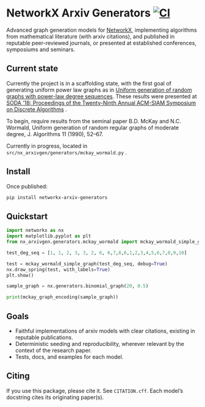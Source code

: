 # NetworkX Arxiv Generators [![CI](https://github.com/YanYablonovskiy/networkx-arxiv-generators/actions/workflows/ci.yml/badge.svg)](https://github.com/YanYablonovskiy/networkx-arxiv-generators/actions/workflows/ci.yml)

Advanced graph generation models for [NetworkX](https://github.com/networkx/networkx), implementing algorithms from mathematical literature (with arxiv citations), and published
in reputable peer-reviewed journals, or presented at established conferences, symposiums and seminars.

## Current state  

Currently the project is in a scaffolding state, with the first goal of generating uniform power law graphs as in [Uniform generation of random graphs with power-law degree sequences](https://arxiv.org/abs/1709.02674). These results were presented at
[SODA '18: Proceedings of the Twenty-Ninth Annual ACM-SIAM Symposium on Discrete Algorithms](https://dl.acm.org/doi/10.5555/3174304.3175419) .

To begin, require results from the seminal paper B.D. McKay and N.C. Wormald, Uniform generation of random regular graphs of moderate degree, 
J. Algorithms 11 (1990), 52–67.

Currently in progress, located in `src/nx_arxivgen/generators/mckay_wormald.py` .

## Install
Once published:
```bash
pip install networkx-arxiv-generators
```

## Quickstart

```python
import networkx as nx
import matplotlib.pyplot as plt
from nx_arxivgen.generators.mckay_wormald import mckay_wormald_simple_graph, mckay_graph_encoding

test_deg_seq = [1, 1, 2, 3, 3, 2, 6, 6,7,8,6,1,2,3,4,5,6,7,8,9,10]

test = mckay_wormald_simple_graph(test_deg_seq, debug=True)
nx.draw_spring(test, with_labels=True)
plt.show()

sample_graph = nx.generators.binomial_graph(20, 0.5)

print(mckay_graph_encoding(sample_graph))
```

## Goals

- Faithful implementations of arxiv models with clear citations, existing in reputable publications.
- Deterministic seeding and reproducibility, wherever relevant by the context of the research paper.
- Tests, docs, and examples for each model.

## Citing

If you use this package, please cite it. See `CITATION.cff`. Each model’s docstring cites its originating paper(s).
